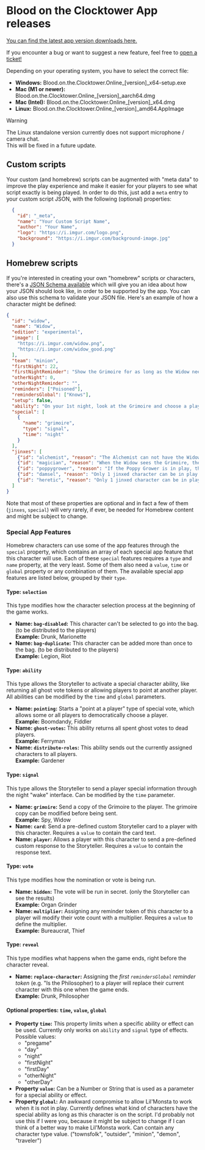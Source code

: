 # Blood on the Clocktower App releases

[You can find the latest app version downloads here.](https://github.com/ThePandemoniumInstitute/botc-release/releases)

If you encounter a bug or want to suggest a new feature, feel free to [open a ticket!](https://github.com/ThePandemoniumInstitute/botc-release/issues/new/choose)

Depending on your operating system, you have to select the correct file:
- **Windows:** Blood.on.the.Clocktower.Online_[version]_x64-setup.exe
- **Mac (M1 or newer):** Blood.on.the.Clocktower.Online_[version]_aarch64.dmg
- **Mac (Intel):** Blood.on.the.Clocktower.Online_[version]_x64.dmg
- **Linux:** Blood.on.the.Clocktower.Online_[version]_amd64.AppImage

> [!WARNING]
> The Linux standalone version currently does not support microphone / camera chat.<br> This will be fixed in a future update.

## Custom scripts
Your custom (and homebrew) scripts can be augmented with "meta data" to improve the play experience and make it easier for your players to see what script exactly is being played. In order to do this, just add a `meta` entry to your custom script JSON, with the following (optional) properties:

```json
  {
    "id": "_meta",
    "name": "Your Custom Script Name",
    "author": "Your Name",
    "logo": "https://i.imgur.com/logo.png",
    "background": "https://i.imgur.com/background-image.jpg"
  }
```

## Homebrew scripts
If you're interested in creating your own "homebrew" scripts or characters, there's a [JSON Schema available](script-schema.json) which will give you an idea about how your JSON should look like, in order to be supported by the app. You can also use this schema to validate your JSON file. Here's an example of how a character might be defined:

```json
{
  "id": "widow",
  "name": "Widow",
  "edition": "experimental",
  "image": [
    "https://i.imgur.com/widow.png",
    "https://i.imgur.com/widow_good.png"
  ],
  "team": "minion",
  "firstNight": 22,
  "firstNightReminder": "Show the Grimoire for as long as the Widow needs. The Widow chooses a player. :reminder:",
  "otherNight": 0,
  "otherNightReminder": "",
  "reminders": ["Poisoned"],
  "remindersGlobal": ["Knows"],
  "setup": false,
  "ability": "On your 1st night, look at the Grimoire and choose a player: they are poisoned. 1 good player knows a Widow is in play.",
  "special": [
    {
      "name": "grimoire",
      "type": "signal",
      "time": "night"
    }
  ],
  "jinxes": [
    {"id": "alchemist", "reason": "The Alchemist can not have the Widow ability."},
    {"id": "magician", "reason": "When the Widow sees the Grimoire, the Demon and Magician's character tokens are removed."},
    {"id": "poppygrower", "reason": "If the Poppy Grower is in play, the Widow does not see the Grimoire until the Poppy Grower dies."},
    {"id": "damsel", "reason": "Only 1 jinxed character can be in play."},
    {"id": "heretic", "reason": "Only 1 jinxed character can be in play."}
  ]
}
```
Note that most of these properties are optional and in fact a few of them (`jinxes`, `special`) will very rarely, if ever, be needed for Homebrew content and might be subject to change.

### Special App Features

Homebrew characters can use some of the app features through the `special` property, which contains an array of each special app feature that this character will use.
Each of these `special` features requires a `type` and `name` property, at the very least. Some of them also need a `value`, `time` or `global` property or any combination of them.
The available special app features are listed below, grouped by their `type`.

#### Type: `selection`

This type modifies how the character selection process at the beginning of the game works.

- **Name: `bag-disabled`:** This character can't be selected to go into the bag. (to be distributed to the players) <br>**Example:** Drunk, Marionette
- **Name: `bag-duplicate`:** This character can be added more than once to the bag. (to be distributed to the players) <br>**Example:** Legion, Riot

#### Type: `ability`

This type allows the Storyteller to activate a special character ability, like returning all ghost vote tokens or allowing players to point at another player.
All abilities can be modified by the `time` and `global` parameters.

- **Name: `pointing`:** Starts a "point at a player" type of special vote, which allows some or all players to democratically choose a player. <br>**Example:** Boomdandy, Fiddler
- **Name: `ghost-votes`:** This ability returns all spent ghost votes to dead players. <br>**Example:** Ferryman
- **Name: `distribute-roles`:** This ability sends out the currently assigned characters to all players. <br>**Example:** Gardener

#### Type: `signal`

This type allows the Storyteller to send a player special information through the night "wake" interface. 
Can be modified by the `time` parameter.

- **Name: `grimoire`:** Send a copy of the Grimoire to the player. The grimoire copy can be modified before being sent. <br>**Example:** Spy, Widow
- **Name: `card`:** Send a pre-defined custom Storyteller card to a player with this character. Requires a `value` to contain the card text.
- **Name: `player`:** Allows a player with this character to send a pre-defined custom response to the Storyteller. Requires a `value` to contain the response text.

#### Type: `vote`

This type modifies how the nomination or vote is being run.

- **Name: `hidden`:** The vote will be run in secret. (only the Storyteller can see the results) <br>**Example:** Organ Grinder
- **Name: `multiplier`:** Assigning any reminder token of this character to a player will modify their vote count with a multiplier. Requires a `value` to define the multiplier. <br>**Example:** Bureaucrat, Thief

#### Type: `reveal`

This type modifies what happens when the game ends, right before the character reveal.

- **Name: `replace-character`:** Assigning the _first `remindersGlobal` reminder token_ (e.g. "Is the Philosopher) to a player will replace their current character with this one when the game ends.  <br>**Example:** Drunk, Philosopher

#### Optional properties: `time`, `value`, `global`

- **Property `time`:** This property limits when a specific ability or effect can be used. Currently only works on `ability` and `signal` type of effects. Possible values:
  - "pregame"
  - "day"
  - "night"
  - "firstNight"
  - "firstDay"
  - "otherNight"
  - "otherDay"
- **Property `value`:** Can be a Number or String that is used as a parameter for a special ability or effect.
- **Property `global`:** An awkward compromise to allow Lil'Monsta to work when it is not in play. Currently defines what kind of characters have the special ability as long as this character is on the script. I'd probably not use this if I were you, because it might be subject to change if I can think of a better way to make Lil'Monsta work. Can contain any character type value. ("townsfolk", "outsider", "minion", "demon", "traveler")
